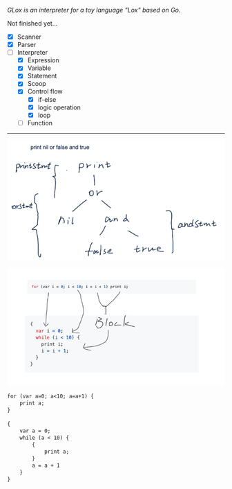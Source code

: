 _GLox is an interpreter for a toy language "Lox" based on Go._

Not finished yet...
 - [x] Scanner
 - [x] Parser
 - [ ] Interpreter
   - [x] Expression
   - [x] Variable
   - [x] Statement
   - [x] Scoop
   - [x] Control flow
     - [x] if-else
     - [x] logic operation
     - [x] loop
   - [ ] Function

---

![img.png](resources/images/img.png)

![img.png](resources/images/for.png)

```lox
for (var a=0; a<10; a=a+1) {
    print a;
}

{
    var a = 0;
    while (a < 10) {
        {
            print a;
        }
        a = a + 1
    }
}
```